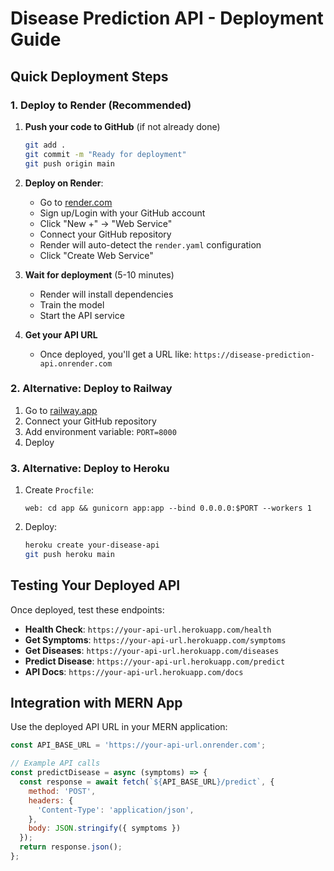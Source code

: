 # Disease Prediction API - Deployment Guide

## Quick Deployment Steps

### 1. Deploy to Render (Recommended)

1. **Push your code to GitHub** (if not already done)
   ```bash
   git add .
   git commit -m "Ready for deployment"
   git push origin main
   ```

2. **Deploy on Render**:
   - Go to [render.com](https://render.com)
   - Sign up/Login with your GitHub account
   - Click "New +" → "Web Service"
   - Connect your GitHub repository
   - Render will auto-detect the `render.yaml` configuration
   - Click "Create Web Service"

3. **Wait for deployment** (5-10 minutes)
   - Render will install dependencies
   - Train the model
   - Start the API service

4. **Get your API URL**
   - Once deployed, you'll get a URL like: `https://disease-prediction-api.onrender.com`

### 2. Alternative: Deploy to Railway

1. Go to [railway.app](https://railway.app)
2. Connect your GitHub repository
3. Add environment variable: `PORT=8000`
4. Deploy

### 3. Alternative: Deploy to Heroku

1. Create `Procfile`:
   ```
   web: cd app && gunicorn app:app --bind 0.0.0.0:$PORT --workers 1
   ```

2. Deploy:
   ```bash
   heroku create your-disease-api
   git push heroku main
   ```

## Testing Your Deployed API

Once deployed, test these endpoints:

- **Health Check**: `https://your-api-url.herokuapp.com/health`
- **Get Symptoms**: `https://your-api-url.herokuapp.com/symptoms`
- **Get Diseases**: `https://your-api-url.herokuapp.com/diseases`
- **Predict Disease**: `https://your-api-url.herokuapp.com/predict`
- **API Docs**: `https://your-api-url.herokuapp.com/docs`

## Integration with MERN App

Use the deployed API URL in your MERN application:

```javascript
const API_BASE_URL = 'https://your-api-url.onrender.com';

// Example API calls
const predictDisease = async (symptoms) => {
  const response = await fetch(`${API_BASE_URL}/predict`, {
    method: 'POST',
    headers: {
      'Content-Type': 'application/json',
    },
    body: JSON.stringify({ symptoms })
  });
  return response.json();
};
``` 
